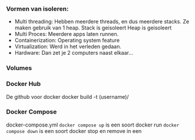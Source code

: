 
### Vormen van isoleren:
- Multi threading:
Hebben meerdere threads, en dus meerdere stacks. Ze maken gebruik van 1 heap.
Stack is geisoleert
Heap is geisoleert
- Multi Proces:
Meerdere apps laten runnen.
- Containerization:
Operating system feature
- Virtualization:
Werd in het verleden gedaan. 
- Hardware:
Dan zet je 2 computers naast elkaar...


### Volumes


### Docker Hub
De github voor docker
docker build -t (username)/

### Docker Compose
docker-compose.yml
`docker compose up` is een soort docker run
`docker compose down` is een soort docker stop en remove in een


